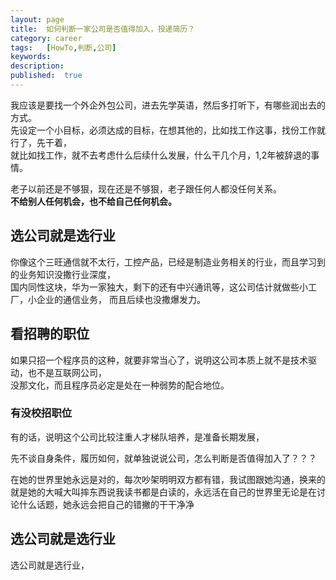 ```yaml
---
layout: page
title:  如何判断一家公司是否值得加入，投递简历？
category: career
tags:   [HowTo,判断,公司]
keywords:
description:
published:  true
---
```



我应该是要找一个外企外包公司，进去先学英语，然后多打听下，有哪些润出去的方式。  
先设定一个小目标，必须达成的目标，在想其他的，比如找工作这事，找份工作就行了，先干着，  
就比如找工作，就不去考虑什么后续什么发展，什么干几个月，1,2年被辞退的事情。  

老子以前还是不够狠，现在还是不够狠，老子跟任何人都没任何关系。   
**不给别人任何机会，也不给自己任何机会。**   


## 选公司就是选行业

你像这个三旺通信就不太行，工控产品，已经是制造业务相关的行业，而且学习到的业务知识没撒行业深度，  
国内同性这块，华为一家独大，剩下的还有中兴通讯等，这公司估计就做些小工厂，小企业的通信业务， 
而且后续也没撒爆发力。

## 看招聘的职位
如果只招一个程序员的这种，就要非常当心了，说明这公司本质上就不是技术驱动，也不是互联网公司，  
没那文化，而且程序员必定是处在一种弱势的配合地位。

### 有没校招职位
有的话，说明这个公司比较注重人才梯队培养，是准备长期发展，




























先不谈自身条件，履历如何，就单独说说公司，怎么判断是否值得加入了？？？


在她的世界里她永远是对的，每次吵架明明双方都有错，我试图跟她沟通，换来的就是她的大喊大叫摔东西说我读书都是白读的，永远活在自己的世界里无论是在讨论什么话题，她永远会把自己的错撇的干干净净
## 选公司就是选行业
选公司就是选行业，

